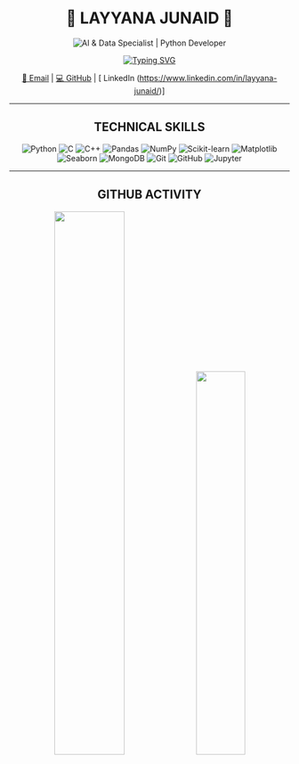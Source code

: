 <div align="center">

# 🌸 LAYYANA JUNAID 🌸
![AI & Data Specialist | Python Developer](https://img.shields.io/badge/AI_&_Data_Specialist_&_Python_Developer-%F0%9F%92%9C-lightpink?style=for-the-badge&color=D291BC)
 

[![Typing SVG](https://readme-typing-svg.demolab.com/?lines=From+Data+Wrangling+to+Insights)](https://git.io/typing-svg) 

[📧 Email](mailto:layyana.junaid@gmail.com) | [💻 GitHub](https://github.com/layyana-junaid) | [ LinkedIn (https://www.linkedin.com/in/layyana-junaid/)]

---

## TECHNICAL SKILLS

![Python](https://img.shields.io/badge/Python-3670A0?style=for-the-badge&logo=python&logoColor=ffdd54)
![C](https://img.shields.io/badge/C-00599C?style=for-the-badge&logo=c&logoColor=white)
![C++](https://img.shields.io/badge/C++-004482?style=for-the-badge&logo=c%2B%2B&logoColor=white)
![Pandas](https://img.shields.io/badge/Pandas-150458?style=for-the-badge&logo=pandas&logoColor=white)
![NumPy](https://img.shields.io/badge/NumPy-013243?style=for-the-badge&logo=numpy&logoColor=white)
![Scikit-learn](https://img.shields.io/badge/Scikit--Learn-F7931E?style=for-the-badge&logo=scikit-learn&logoColor=white)
![Matplotlib](https://img.shields.io/badge/Matplotlib-0080CD?style=for-the-badge&logo=matplotlib&logoColor=white)
![Seaborn](https://img.shields.io/badge/Seaborn-3776AB?style=for-the-badge&logo=python&logoColor=white)
![MongoDB](https://img.shields.io/badge/MongoDB-4EA94B?style=for-the-badge&logo=mongodb&logoColor=white)
![Git](https://img.shields.io/badge/Git-F05032?style=for-the-badge&logo=git&logoColor=white)
![GitHub](https://img.shields.io/badge/GitHub-181717?style=for-the-badge&logo=github&logoColor=white)
![Jupyter](https://img.shields.io/badge/Jupyter-F37626?style=for-the-badge&logo=jupyter&logoColor=white)

---

## GITHUB ACTIVITY

<img src="https://github-readme-stats.vercel.app/api?username=layyana-junaid&show_icons=true&theme=rose_pine&hide_border=true" width="50%">

<img src="https://github-readme-stats.vercel.app/api/top-langs/?username=layyana-junaid&layout=compact&theme=rose_pine&hide_border=true" width="42%">

</div>
